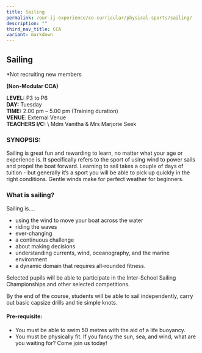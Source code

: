```yaml
---
title: Sailing
permalink: /our-ij-experience/co-curricular/physical-sports/sailing/
description: ""
third_nav_title: CCA
variant: markdown
---
```

## Sailing
*Not recruiting new members <br>

**(Non-Modular CCA)**


**LEVEL:**&nbsp;P3 to P6<br>
**DAY:**&nbsp;Tuesday<br>
**TIME:**&nbsp;2.00 pm – 5.00 pm (Training duration)<br>
**VENUE**: External Venue<br>
**TEACHERS I/C:**&nbsp;\ Mdm Vanitha &amp; Mrs Marjorie Seek

### SYNOPSIS:


Sailing is great fun and rewarding to learn, no matter what your age or experience is. It specifically refers to the sport of using wind to power sails and propel the boat forward. Learning to sail takes a couple of days of tuition - but generally it’s a sport you will be able to pick up quickly in the right conditions. Gentle winds make for perfect weather for beginners.

### What is sailing?


Sailing is….

*   using the wind to move your boat across the water
*   riding the waves
*   ever-changing
*   a continuous challenge
*   about making decisions
*   understanding currents, wind, oceanography, and the marine environment
*   a dynamic domain that requires all-rounded fitness.

  

Selected pupils will be able to participate in the Inter-School Sailing Championships and other selected competitions.

By the end of the course, students will be able to sail independently, carry out basic capsize drills and tie simple knots.

#### Pre-requisite:


*   You must be able to swim 50 metres with the aid of a life buoyancy.
*   You must be physically fit. If you fancy the sun, sea, and wind, what are you waiting for? Come join us today!